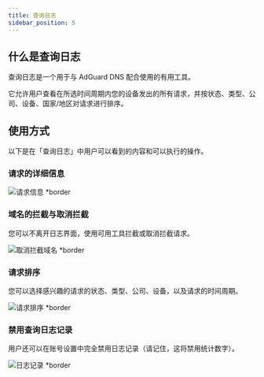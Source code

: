 ```yaml
---
title: 查询日志
sidebar_position: 5
---
```


## 什么是查询日志

查询日志是一个用于与 AdGuard DNS 配合使用的有用工具。

它允许用户查看在所选时间周期内您的设备发出的所有请求，并按状态、类型、公司、设备、国家/地区对请求进行排序。

## 使用方式

以下是在「查询日志」中用户可以看到的内容和可以执行的操作。

### 请求的详细信息

![请求信息 \*border](https://cdn.adtidy.org/content/kb/dns/private/new_dns/statistics/detailed_info.png)

### 域名的拦截与取消拦截

您可以不离开日志界面，使用可用工具拦截或取消拦截请求。

![取消拦截域名 \*border](https://cdn.adtidy.org/content/kb/dns/private/new_dns/statistics/unblock_domain.png)

### 请求排序

您可以选择感兴趣的请求的状态、类型、公司、设备，以及请求的时间周期。

![请求排序 \*border](https://cdn.adtidy.org/content/kb/dns/private/new_dns/statistics/query_sorted.png)

### 禁用查询日志记录

用户还可以在账号设置中完全禁用日志记录（请记住，这将禁用统计数字）。

![日志记录 \*border](https://cdn.adtidy.org/content/kb/dns/private/new_dns/statistics/logging.png)
